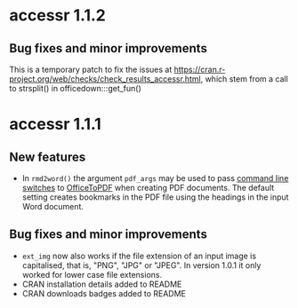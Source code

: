 # accessr 1.1.2

## Bug fixes and minor improvements

This is a temporary patch to fix the issues at https://cran.r-project.org/web/checks/check_results_accessr.html, which stem from a call to strsplit() in officedown:::get_fun()

# accessr 1.1.1

## New features

* In `rmd2word()` the argument `pdf_args` may be used to pass [command line switches](https://github.com/cognidox/OfficeToPDF?tab=readme-ov-file#command-line-switches) to [OfficeToPDF](https://github.com/cognidox/OfficeToPDF) when creating PDF documents. The default setting creates bookmarks in the PDF file using the headings in the input Word document.

## Bug fixes and minor improvements

* `ext_img` now also works if the file extension of an input image is capitalised, that is, "PNG", "JPG" or "JPEG". In version 1.0.1 it only worked for lower case file extensions.
* CRAN installation details added to README
* CRAN downloads badges added to README
